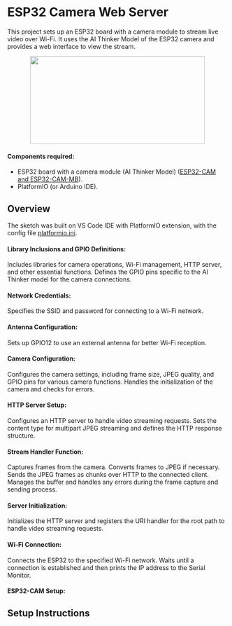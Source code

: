 # ESP32 Camera Web Server

This project sets up an ESP32 board with a camera module to stream live video over Wi-Fi. It uses the AI Thinker Model of the ESP32 camera and provides a web interface to view the stream.

<p align="center">
  <img src="https://github.com/malasiaa/arduino_temp-moist_sensing/assets/144847430/dac9f37d-082f-4541-9053-d377375ca0bf" width="400" height="200">
</p>

#### Components required:

- ESP32 board with a camera module (AI Thinker Model) ([ESP32-CAM and ESP32-CAM-MB](https://pt.aliexpress.com/item/1005006938892262.html?src=google&src=google&albch=shopping&acnt=272-267-0231&slnk=&plac=&mtctp=&albbt=Google_7_shopping&gclsrc=aw.ds&albagn=888888&isSmbAutoCall=false&needSmbHouyi=false&src=google&albch=shopping&acnt=272-267-0231&slnk=&plac=&mtctp=&albbt=Google_7_shopping&gclsrc=aw.ds&albagn=888888&ds_e_adid=&ds_e_matchtype=&ds_e_device=c&ds_e_network=x&ds_e_product_group_id=&ds_e_product_id=pt1005006938892262&ds_e_product_merchant_id=5346350603&ds_e_product_country=PT&ds_e_product_language=pt&ds_e_product_channel=online&ds_e_product_store_id=&ds_url_v=2&albcp=20695431540&albag=&isSmbAutoCall=false&needSmbHouyi=false&gad_source=1&gclid=Cj0KCQjw4MSzBhC8ARIsAPFOuyUrv-3EmW35uy8ZSv-_7S-G1Faw_W5M5DSnsyVQwbEPoaeKBJvvBDEaAjWfEALw_wcB&aff_fcid=cf0879a328a44c42afd7b636f587dfdb-1718749467693-00217-UneMJZVf&aff_fsk=UneMJZVf&aff_platform=aaf&sk=UneMJZVf&aff_trace_key=cf0879a328a44c42afd7b636f587dfdb-1718749467693-00217-UneMJZVf&terminal_id=bec40578c234405895a1646236025a60&afSmartRedirect=y)).
- PlatformIO (or Arduino IDE).
  
## Overview

The sketch was built on VS Code IDE with PlatformIO extension, with the config file [platformio.ini](https://github.com/malasiaa/wifi_camera_esp32/blob/main/platformio.ini).

#### Library Inclusions and GPIO Definitions:

Includes libraries for camera operations, Wi-Fi management, HTTP server, and other essential functions.
Defines the GPIO pins specific to the AI Thinker model for the camera connections.

#### Network Credentials:

Specifies the SSID and password for connecting to a Wi-Fi network.

#### Antenna Configuration:

Sets up GPIO12 to use an external antenna for better Wi-Fi reception.

#### Camera Configuration:

Configures the camera settings, including frame size, JPEG quality, and GPIO pins for various camera functions.
Handles the initialization of the camera and checks for errors.

#### HTTP Server Setup:

Configures an HTTP server to handle video streaming requests.
Sets the content type for multipart JPEG streaming and defines the HTTP response structure.

#### Stream Handler Function:

Captures frames from the camera.
Converts frames to JPEG if necessary.
Sends the JPEG frames as chunks over HTTP to the connected client.
Manages the buffer and handles any errors during the frame capture and sending process.

#### Server Initialization:

Initializes the HTTP server and registers the URI handler for the root path to handle video streaming requests.

#### Wi-Fi Connection:

Connects the ESP32 to the specified Wi-Fi network.
Waits until a connection is established and then prints the IP address to the Serial Monitor.




#### ESP32-CAM Setup:



## Setup Instructions

